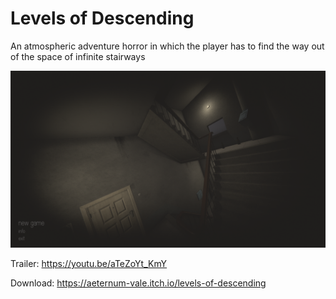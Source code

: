 # Levels of Descending
An atmospheric adventure horror in which the player has to find the way out of the space of infinite stairways

![screenshot](https://github.com/aeternum-vale/levels-of-descending/blob/master/Yrm3Cu.png)

Trailer: https://youtu.be/aTeZoYt_KmY

Download: https://aeternum-vale.itch.io/levels-of-descending
